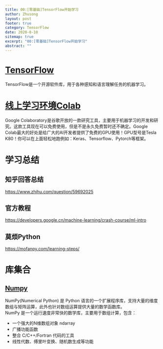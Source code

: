 ```yaml
---
title: 00:[零基础]TensorFlow开始学习
author: Zhusong
layout: post
footer: true
category: TensorFlow
date: 2020-8-10
sitemap: true
excerpt: "00:[零基础]TensorFlow开始学习"
abstract: ""
---
```


# [TensorFlow](https://www.tensorflow.org/)
TensorFlow是一个开源软件库，用于各种感知和语言理解任务的机器学习。

# [线上学习环境Colab](https://colab.research.google.com/drive/1KetuIJ9vrU5Jebx8DtFNCpplYzaSCv4M?hl=zh-cn)
Google Colaboratory是谷歌开放的一款研究工具，主要用于机器学习的开发和研究。这款工具现在可以免费使用，但是不是永久免费暂时还不确定。Google Colab最大的好处是给广大的AI开发者提供了免费的GPU使用！GPU型号是Tesla K80！你可以在上面轻松地跑例如：Keras、Tensorflow、Pytorch等框架。

# 学习总结

## 知乎回答总结  
<https://www.zhihu.com/question/59692025>

## 官方教程  
<https://developers.google.cn/machine-learning/crash-course/ml-intro>

## 莫烦Python  
<https://mofanpy.com/learning-steps/>


# 库集合
## [Numpy](https://www.runoob.com/numpy/numpy-array-creation.html)

NumPy(Numerical Python) 是 Python 语言的一个扩展程序库，支持大量的维度数组与矩阵运算，此外也针对数组运算提供大量的数学函数库。  
NumPy 是一个运行速度非常快的数学库，主要用于数组计算，包含：

* 一个强大的N维数组对象 ndarray
* 广播功能函数
* 整合 C/C++/Fortran 代码的工具
* 线性代数、傅里叶变换、随机数生成等功能
